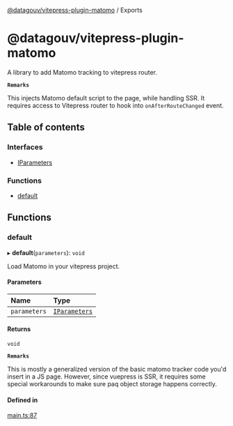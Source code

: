 [@datagouv/vitepress-plugin-matomo](README.md) / Exports

# @datagouv/vitepress-plugin-matomo

A library to add Matomo tracking to vitepress router.

**`Remarks`**

This injects Matomo default script to the page, while handling SSR.
It requires access to Vitepress router to hook into `onAfterRouteChanged` event.

## Table of contents

### Interfaces

- [IParameters](interfaces/IParameters.md)

### Functions

- [default](modules.md#default)

## Functions

### default

▸ **default**(`parameters`): `void`

Load Matomo in your vitepress project.

#### Parameters

| Name | Type |
| :------ | :------ |
| `parameters` | [`IParameters`](interfaces/IParameters.md) |

#### Returns

`void`

**`Remarks`**

This is mostly a generalized version of the basic matomo
tracker code you'd insert in a JS page. However, since vuepress is SSR, it
requires some special workarounds to make sure paq object storage happens
correctly.

#### Defined in

[main.ts:87](https://github.com/datagouv/vitepress-plugin-matomo/blob/3528aeb0cdd76406f04787e2ac8f07895ffaadac/src/main.ts#L87)
